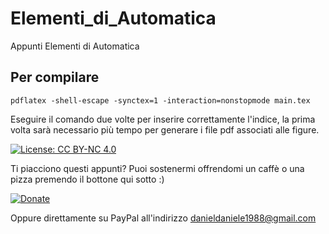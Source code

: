 # Elementi_di_Automatica
Appunti Elementi di Automatica

## Per compilare
```
pdflatex -shell-escape -synctex=1 -interaction=nonstopmode main.tex
```
Eseguire il comando due volte per inserire correttamente l'indice, la prima volta sarà necessario più tempo per generare i file pdf associati alle figure.

 [![License: CC BY-NC 4.0](https://licensebuttons.net/l/by-nc/4.0/80x15.png)](https://creativecommons.org/licenses/by-nc/4.0/)

Ti piacciono questi appunti? Puoi sostenermi offrendomi un caffè o una pizza premendo il bottone qui sotto :)

[![Donate](https://img.shields.io/badge/Donate-PayPal-green.svg)](https://www.paypal.com/donate?hosted_button_id=7KELP768NJSYW)

Oppure direttamente su PayPal all'indirizzo [danieldaniele1988@gmail.com](https://paypal.me/FlashNoob98)
